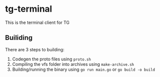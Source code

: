 # tg-terminal

This is the terminal client for TG

## Builiding

There are 3 steps to building:

1. Codegen the proto files using `proto.sh`
2. Compiling the vfs folder into archives using `make-archive.sh`
3. Building/running the binary using `go run main.go` or `go build -o build`
